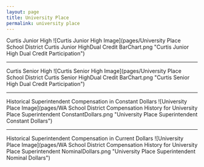 ```yaml
---
layout: page
title: University Place
permalink: university place
---
```



Curtis Junior High
![Curtis Junior High Image](pages/University Place School District Curtis Junior HighDual Credit BarChart.png "Curtis Junior High Dual Credit Participation")

___

Curtis Senior High
![Curtis Senior High Image](pages/University Place School District Curtis Senior HighDual Credit BarChart.png "Curtis Senior High Dual Credit Participation")

___

Historical Superintendent Compensation in Constant Dollars
![University Place Image](pages/WA School District Compensation History for University Place Superintendent ConstantDollars.png "University Place Superintendent Constant Dollars")

___

Historical Superintendent Compensation in Current Dollars
![University Place Image](pages/WA School District Compensation History for University Place Superintendent NominalDollars.png "University Place Superintendent Nominal Dollars")